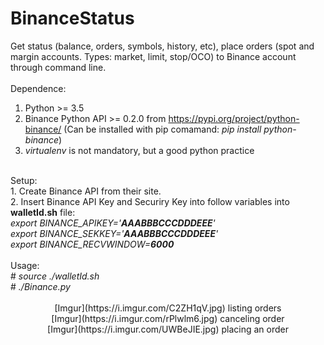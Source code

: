 # BinanceStatus
Get status (balance, orders, symbols, history, etc), place orders (spot and margin accounts. Types: market, limit, stop/OCO) to Binance account through command line.<br>
<br>
Dependence:<br>
1. Python >= 3.5<br>
2. Binance Python API >= 0.2.0 from https://pypi.org/project/python-binance/ (Can be installed with pip comamand: <i>pip install python-binance</i>)<br>
3. <i>virtualenv</i> is not mandatory, but a good python practice<br>
<br>
Setup:<br>
1. Create Binance API from their site.<br>
2. Insert Binance API Key and Securiry Key into follow variables into <b>walletId.sh</b> file:<br>
<i>export BINANCE_APIKEY='<b>AAABBBCCCDDDEEE</b>'<br>
export BINANCE_SEKKEY='<b>AAABBBCCCDDDEEE</b>'<br>
export BINANCE_RECVWINDOW=<b>6000</b></i><br>
<br>
Usage:<br>
# <i>source ./walletId.sh</i><br>
# <i>./Binance.py</i><br>
<br>
<center>
[Imgur](https://i.imgur.com/C2ZH1qV.jpg)
listing orders
<br>
[Imgur](https://i.imgur.com/rPlwlm6.jpg)
canceling order
<br>
[Imgur](https://i.imgur.com/UWBeJIE.jpg)
placing an order<br>
</center>
